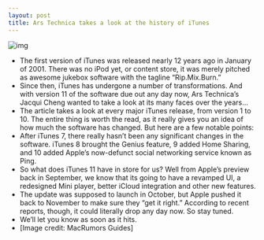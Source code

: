 ```yaml
---
layout: post
title: Ars Technica takes a look at the history of iTunes
---
```

![img](http://media.idownloadblog.com/wp-content/uploads/2012/11/itunes-1.0.jpg)
* The first version of iTunes was released nearly 12 years ago in January of 2001. There was no iPod yet, or content store, it was merely pitched as awesome jukebox software with the tagline “Rip.Mix.Burn.”
* Since then, iTunes has undergone a number of transformations. And with version 11 of the software due out any day now, Ars Technica’s Jacqui Cheng wanted to take a look at its many faces over the years…
* The article takes a look at every major iTunes release, from version 1 to 10. The entire thing is worth the read, as it really gives you an idea of how much the software has changed. But here are a few notable points:
* After iTunes 7, there really hasn’t been any significant changes in the software. iTunes 8 brought the Genius feature, 9 added Home Sharing, and 10 added Apple’s now-defunct social networking service known as Ping.
* So what does iTunes 11 have in store for us? Well from Apple’s preview back in September, we know that its going to have a revamped UI, a redesigned Mini player, better iCloud integration and other new features.
* The update was supposed to launch in October, but Apple pushed it back to November to make sure they “get it right.” According to recent reports, though, it could literally drop any day now. So stay tuned.
* We’ll let you know as soon as it hits.
* [Image credit: MacRumors Guides]

